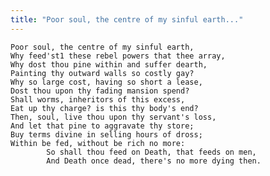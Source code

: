```yaml
---
title: "Poor soul, the centre of my sinful earth..."
---
```


	Poor soul, the centre of my sinful earth,
	Why feed'st1 these rebel powers that thee array,
	Why dost thou pine within and suffer dearth,
	Painting thy outward walls so costly gay?
	Why so large cost, having so short a lease,
	Dost thou upon thy fading mansion spend?
	Shall worms, inheritors of this excess,
	Eat up thy charge? is this thy body's end?
	Then, soul, live thou upon thy servant's loss,
	And let that pine to aggravate thy store;
	Buy terms divine in selling hours of dross;
	Within be fed, without be rich no more:
			So shall thou feed on Death, that feeds on men,
			And Death once dead, there's no more dying then.

